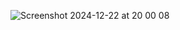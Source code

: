 ![Screenshot 2024-12-22 at 20 00 08](https://github.com/user-attachments/assets/1d0a229e-2dee-485c-a50d-97c285fe2567)
